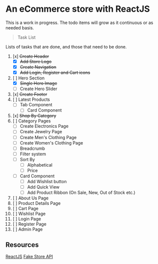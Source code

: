 # An eCommerce store with ReactJS

This is a work in progress. The todo items will grow as it continuous or as needed basis.

> Task List

Lists of tasks that are done, and those that need to be done.

1. [x] ~~Create Header~~
   - [x] ~~Add Store Logo~~
   - [x] ~~Create Navigation~~
   - [x] ~~Add Login, Register and Cart icons~~
2. [ ] Hero Section
   - [x] ~~Single Hero Image~~
   - [ ] Create Hero Slider
3. [x] ~~Create Footer~~
4. [ ] Latest Products
   - [ ] Tab Component
     - [ ] Card Component
5. [x] ~~Shop By Category~~
6. [ ] Category Pages
   - [ ] Create Electronics Page
   - [ ] Create Jewelry Page
   - [ ] Create Men's Clothing Page
   - [ ] Create Women's Clothing Page
   - [ ] Breadcrumb
   - [ ] Filter system
   - [ ] Sort By
     - [ ] Alphabetical
     - [ ] Price
   - [ ] Card Component
     - [ ] Add Wishlist button
     - [ ] Add Quick View
     - [ ] Add Product Ribbon (On Sale, New, Out of Stock etc.)
7. [ ] About Us Page
8. [ ] Product Details Page
9. [ ] Cart Page
10. [ ] Wishlist Page
11. [ ] Login Page
12. [ ] Register Page
13. [ ] Admin Page

## Resources

[ReactJS](https://react.dev/)
[Fake Store API](https://fakestoreapi.com/)
